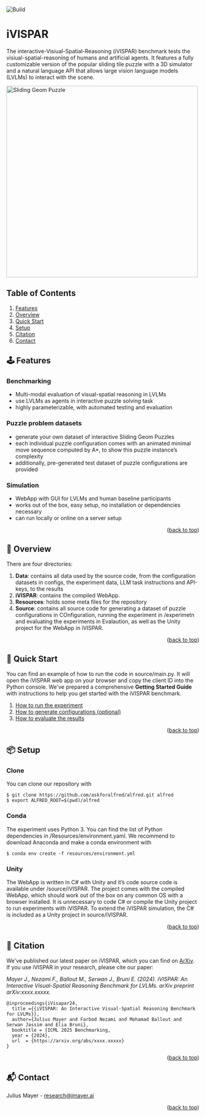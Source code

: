 <div id="readme-top"></div>


![Build](https://img.shields.io/github/actions/workflow/status/username/repository/build.yml?branch=main)


# iVISPAR

The interactive-Visiual-Spatial-Reasoning (iVISPAR) benchmark tests the visiual-spatial-reasoning of humans and artificial agents. It features a fully customizable version of the popular sliding tile puzzle with a 3D simulator and a natural language API that allows large vision language models (LVLMs) to interact with the scene.


<img src="Resources/sliding_geom_puzzle_viz.gif" alt="Sliding Geom Puzzle" width="500"/>


## Table of Contents
1. [Features](#joystick-features)
2. [Overview](#mount_fuji-overview)
3. [Quick Start](#rocket-quick-start)
4. [Setup](#package-setup)
5. [Citation](#bookmark-citation)
6. [Contact](#mailbox_with_mail-contact)



## :joystick: Features

### Benchmarking
- Multi-modal evaluation of visual-spatial reasoning in LVLMs
- use LVLMs as agents in interactive puzzle solving task
- highly parameterizable, with automated testing and evaluation
### Puzzle problem datasets
- generate your own dataset of interactive Sliding Geom Puzzles
- each individual puzzle configuration comes with an animated minimal move sequence computed by A*, to show this puzzle instance’s complexity
- additionally, pre-generated test dataset of puzzle configurations are provided
### Simulation
- WebApp with GUI for LVLMs and human baseline participants
- works out of the box, easy setup, no installation or dependencies necessary
- can run locally or online on a server setup
    

<p align="right">(<a href="#readme-top">back to top</a>)</p>


## :mount_fuji: Overview

There are four directories:

1. **Data**: contains all data used by the source code, from the configuration datasets in configs, the experiment data, LLM task instructions and API-keys, to the results
2. **iVISPAR**: contains the compiled WebApp. 
3. **Resources**: holds some meta files for the repository
4. **Source**: contains all source code for generating a dataset of puzzle configurations in COnfiguration, running the experiment in /experimetn and evaluating the experiments in Evalaution, as well as the Unity project for the WebApp in iVISPAR.

<p align="right">(<a href="#readme-top">back to top</a>)</p>

## :rocket: Quick Start

You can find an example of how to run the code in source/main.py. It will open the iVISPAR web app on your browser and copy the client ID into the Python console. We've prepared a comprehensive **Getting Started Guide** with instructions to help you get started with the iVISPAR benchmark.

1. [How to run the experiment](experiment_instructions.md)
2. [How to generate configurations (optional)](experiment_instructions.md)
3. [How to evaluate the results](experiment_instructions.md)

<p align="right">(<a href="#readme-top">back to top</a>)</p>

## :package: Setup

### Clone

You can clone our repository with 

```
$ git clone https://github.com/askforalfred/alfred.git alfred
$ export ALFRED_ROOT=$(pwd)/alfred
```

### Conda

The experiment uses Python 3. You can find the list of Python dependencies in /Resources/environment.yaml. We recommend to download Anaconda and make a conda environment with

```
$ conda env create -f resources/environment.yml
```

### Unity

The WebApp is written in C# with Unity and it’s code source code is available under /source/iVISPAR. The project comes with the compiled WebApp, which should work out of the box on any common OS with a browser installed. It is unnecessary to code C# or compile the Unity project to run experiments with iVISPAR. To extend the iVISPAR simulation, the C# is included as a Unity project in source/iVISPAR.    

<p align="right">(<a href="#readme-top">back to top</a>)</p>

## :bookmark: Citation

We've published our latest paper on iVISPAR, which you can find on [ArXiv](https://arxiv.org/). If you use iVISPAR in your research, please cite our paper:

*Mayer J., Nezami F., Ballout M., Serwan J., Bruni E. (2024). iVISPAR: An Interactive Visual-Spatial Reasoning Benchmark for LVLMs. arXiv preprint arXiv:xxxx.xxxxx.*

```
@inproceedings{iVisapar24,
  title ={{iVISPAR: An Interactive Visual-Spatial Reasoning Benchmark for LVLMs}},
  author={Julius Mayer and Farbod Nezami and Mohamad Ballout and Serwan Jassim and Elia Bruni},
  booktitle = {ICML 2025 Benchmarking,
  year = {2024},
  url  = {https://arxiv.org/abs/xxxx.xxxxx}
}
```

<p align="right">(<a href="#readme-top">back to top</a>)</p>

## :mailbox_with_mail: Contact

Julius Mayer - research@jmayer.ai

<p align="right">(<a href="#readme-top">back to top</a>)</p>
